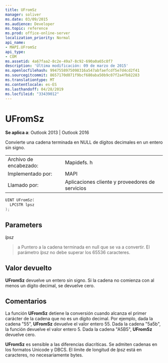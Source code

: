 ```yaml
---
title: UFromSz
manager: soliver
ms.date: 03/09/2015
ms.audience: Developer
ms.topic: reference
ms.prod: office-online-server
localization_priority: Normal
api_name:
- MAPI.UFromSz
api_type:
- COM
ms.assetid: 4a67faa2-8c2e-49a7-8c92-690a0a65c8f7
description: 'Última modificación: 09 de marzo de 2015'
ms.openlocfilehash: 9947558975098316a547abfaefcdf5e7d4cd2f41
ms.sourcegitcommit: 8657170d071f9bcf680aba50b9c07f2a4fb82283
ms.translationtype: MT
ms.contentlocale: es-ES
ms.lasthandoff: 04/28/2019
ms.locfileid: "33439012"
---
```

# <a name="ufromsz"></a>UFromSz

  
  
**Se aplica a**: Outlook 2013 | Outlook 2016 
  
Convierte una cadena terminada en NULL de dígitos decimales en un entero sin signo. 
  
|||
|:-----|:-----|
|Archivo de encabezado:  <br/> |Mapidefs. h  <br/> |
|Implementado por:  <br/> |MAPI  <br/> |
|Llamado por:  <br/> |Aplicaciones cliente y proveedores de servicios  <br/> |
   
```cpp
UINT UFromSz(
  LPCSTR lpsz
);
```

## <a name="parameters"></a>Parameters

 _lpsz_
  
> a Puntero a la cadena terminada en null que se va a convertir. El parámetro _lpsz_ no debe superar los 65536 caracteres. 
    
## <a name="return-value"></a>Valor devuelto

 **UFromSz** devuelve un entero sin signo. Si la cadena no comienza con al menos un dígito decimal, se devuelve cero. 
  
## <a name="remarks"></a>Comentarios

La función **UFromSz** detiene la conversión cuando alcanza el primer carácter de la cadena que no es un dígito decimal. Por ejemplo, dada la cadena "55", **UFromSz** devuelve el valor entero 55. Dada la cadena "5a5b", la función devuelve el valor entero 5. Dada la cadena "A5B5", **UFromSz** devuelve cero. 
  
 **UFromSz** es sensible a las diferencias diacríticas. Se admiten cadenas en los formatos Unicode y DBCS. El límite de longitud de _lpsz_ está en caracteres, no necesariamente bytes. 
  


